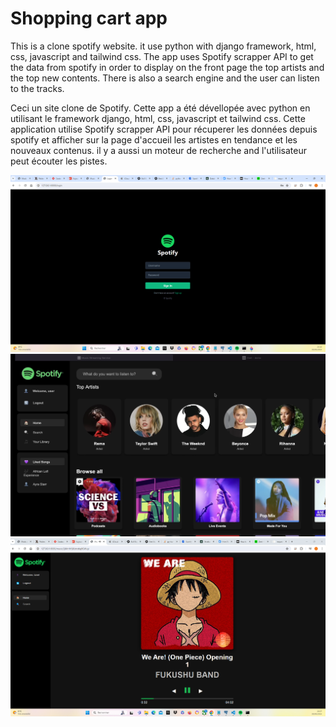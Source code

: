 # Shopping cart app

This is a clone spotify website. it use python with django framework, html, css, javascript and tailwind css. The app uses Spotify scrapper API to get the data from spotify in order to display on the front page the top artists and the top new contents. There is also a search engine and the user can listen to the tracks.
  
Ceci un site clone de Spotify. Cette app a été dévellopée avec python en utilisant le framework django, html, css, javascript et tailwind css. Cette application utilise Spotify scrapper API pour récuperer les données depuis spotify et afficher sur la page d'accueil les artistes en tendance et les nouveaux contenus. il y a aussi un moteur de recherche and l'utilisateur peut écouter les pistes.   
  
![screenshots of the project](./spotify3.png)
![screenshots of the project](./spotify2.png)
![screenshots of the project](./spotify1.png)

